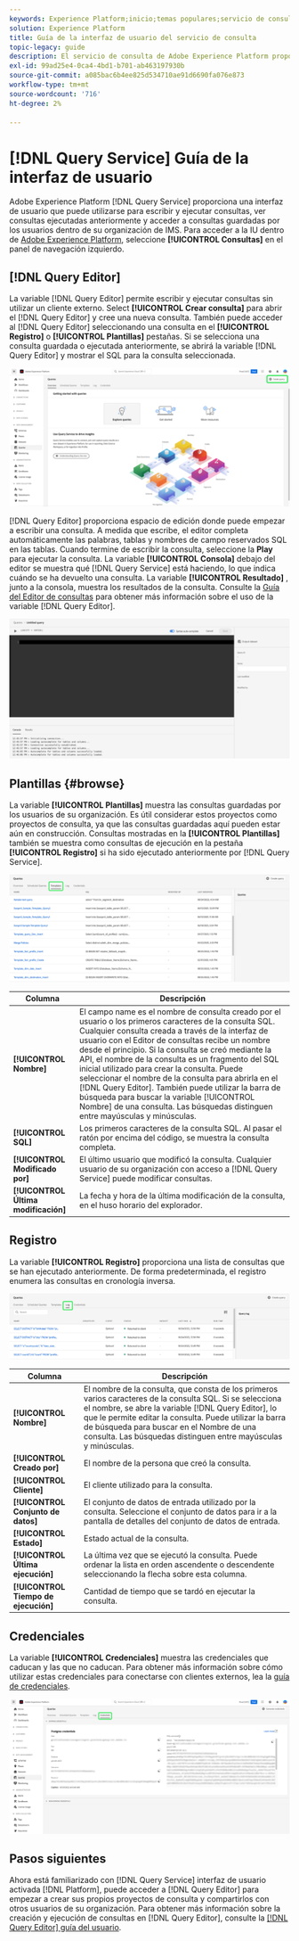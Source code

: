 ```yaml
---
keywords: Experience Platform;inicio;temas populares;servicio de consulta;servicio de consulta;consulta;editor de consultas;editor de consultas;editor de consultas;
solution: Experience Platform
title: Guía de la interfaz de usuario del servicio de consulta
topic-legacy: guide
description: El servicio de consulta de Adobe Experience Platform proporciona una interfaz de usuario que puede utilizarse para escribir y ejecutar consultas, ver consultas ejecutadas anteriormente y acceder a consultas guardadas por los usuarios dentro de la organización de IMS.
exl-id: 99ad25e4-0ca4-4bd1-b701-ab463197930b
source-git-commit: a085bac6b4ee825d534710ae91d6690fa076e873
workflow-type: tm+mt
source-wordcount: '716'
ht-degree: 2%

---
```


# [!DNL Query Service] Guía de la interfaz de usuario

Adobe Experience Platform [!DNL Query Service] proporciona una interfaz de usuario que puede utilizarse para escribir y ejecutar consultas, ver consultas ejecutadas anteriormente y acceder a consultas guardadas por los usuarios dentro de su organización de IMS. Para acceder a la IU dentro de [Adobe Experience Platform](https://platform.adobe.com), seleccione **[!UICONTROL Consultas]** en el panel de navegación izquierdo.

## [!DNL Query Editor]

La variable [!DNL Query Editor] permite escribir y ejecutar consultas sin utilizar un cliente externo. Select **[!UICONTROL Crear consulta]** para abrir el [!DNL Query Editor] y cree una nueva consulta. También puede acceder al [!DNL Query Editor] seleccionando una consulta en el **[!UICONTROL Registro]** o **[!UICONTROL Plantillas]** pestañas. Si se selecciona una consulta guardada o ejecutada anteriormente, se abrirá la variable [!DNL Query Editor] y mostrar el SQL para la consulta seleccionada.

![El panel Consultas con la opción Crear consulta resaltada.](../images/ui/overview/overview.png)

[!DNL Query Editor] proporciona espacio de edición donde puede empezar a escribir una consulta. A medida que escribe, el editor completa automáticamente las palabras, tablas y nombres de campo reservados SQL en las tablas. Cuando termine de escribir la consulta, seleccione la **Play** para ejecutar la consulta. La variable **[!UICONTROL Consola]** debajo del editor se muestra qué [!DNL Query Service] está haciendo, lo que indica cuándo se ha devuelto una consulta. La variable **[!UICONTROL Resultado]** , junto a la consola, muestra los resultados de la consulta. Consulte la [Guía del Editor de consultas](./user-guide.md) para obtener más información sobre el uso de la variable [!DNL Query Editor].

![Un zoom en vista de la variable [!DNL Query Editor].](../images/ui/overview/query-editor.png)

## Plantillas {#browse}

La variable **[!UICONTROL Plantillas]** muestra las consultas guardadas por los usuarios de su organización. Es útil considerar estos proyectos como proyectos de consulta, ya que las consultas guardadas aquí pueden estar aún en construcción. Consultas mostradas en la **[!UICONTROL Plantillas]** también se muestra como consultas de ejecución en la pestaña **[!UICONTROL Registro]** si ha sido ejecutado anteriormente por [!DNL Query Service].

![Se ha ampliado la vista de la ficha Plantillas del tablero Consultas que muestra varias consultas guardadas.](../images/ui/overview/templates.png)

| Columna | Descripción |
| --- | --- |
| **[!UICONTROL Nombre]** | El campo name es el nombre de consulta creado por el usuario o los primeros caracteres de la consulta SQL. Cualquier consulta creada a través de la interfaz de usuario con el Editor de consultas recibe un nombre desde el principio. Si la consulta se creó mediante la API, el nombre de la consulta es un fragmento del SQL inicial utilizado para crear la consulta. Puede seleccionar el nombre de la consulta para abrirla en el [!DNL Query Editor]. También puede utilizar la barra de búsqueda para buscar la variable [!UICONTROL Nombre] de una consulta. Las búsquedas distinguen entre mayúsculas y minúsculas. |
| **[!UICONTROL SQL]** | Los primeros caracteres de la consulta SQL. Al pasar el ratón por encima del código, se muestra la consulta completa. |
| **[!UICONTROL Modificado por]** | El último usuario que modificó la consulta. Cualquier usuario de su organización con acceso a [!DNL Query Service] puede modificar consultas. |
| **[!UICONTROL Última modificación]** | La fecha y hora de la última modificación de la consulta, en el huso horario del explorador. |

## Registro

La variable **[!UICONTROL Registro]** proporciona una lista de consultas que se han ejecutado anteriormente. De forma predeterminada, el registro enumera las consultas en cronología inversa.

![Se ha ampliado la vista de la ficha Registro del panel Consultas que muestra una lista de consultas en orden cronológico inverso.](../images/ui/overview/log.png)

| Columna | Descripción |
| --- | --- |
| **[!UICONTROL Nombre]** | El nombre de la consulta, que consta de los primeros varios caracteres de la consulta SQL. Si se selecciona el nombre, se abre la variable [!DNL Query Editor], lo que le permite editar la consulta. Puede utilizar la barra de búsqueda para buscar en el Nombre de una consulta. Las búsquedas distinguen entre mayúsculas y minúsculas. |
| **[!UICONTROL Creado por]** | El nombre de la persona que creó la consulta. |
| **[!UICONTROL Cliente]** | El cliente utilizado para la consulta. |
| **[!UICONTROL Conjunto de datos]** | El conjunto de datos de entrada utilizado por la consulta. Seleccione el conjunto de datos para ir a la pantalla de detalles del conjunto de datos de entrada. |
| **[!UICONTROL Estado]** | Estado actual de la consulta. |
| **[!UICONTROL Última ejecución]** | La última vez que se ejecutó la consulta. Puede ordenar la lista en orden ascendente o descendente seleccionando la flecha sobre esta columna. |
| **[!UICONTROL Tiempo de ejecución]** | Cantidad de tiempo que se tardó en ejecutar la consulta. |

## Credenciales

La variable **[!UICONTROL Credenciales]** muestra las credenciales que caducan y las que no caducan. Para obtener más información sobre cómo utilizar estas credenciales para conectarse con clientes externos, lea la [guía de credenciales](../clients/overview.md).

![El panel Consultas con la pestaña Credenciales resaltada.](../images/ui/overview/credentials.png)

## Pasos siguientes

Ahora está familiarizado con [!DNL Query Service] interfaz de usuario activada [!DNL Platform], puede acceder a [!DNL Query Editor] para empezar a crear sus propios proyectos de consulta y compartirlos con otros usuarios de su organización. Para obtener más información sobre la creación y ejecución de consultas en [!DNL Query Editor], consulte la [[!DNL Query Editor] guía del usuario](./user-guide.md).